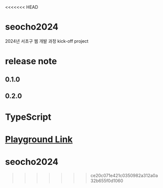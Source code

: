 <<<<<<< HEAD
# seocho2024
2024년 서초구 웹 개발 과정
kick-off project

# release note
## 0.1.0
## 0.2.0


# TypeScript
[Playground Link](https://www.typescriptlang.org/play/?#code/MYewdgzgLgBBBccoCcCWYDmMC8MDkAhgEbB4DcAUBAHQA2ApplABaUUOwCeiYArgLZF6ySpxwwAjACYAzJVCQQDOiAwAKCABoYnAJRkgA)
=======
# seocho2024
>>>>>>> ce20c071e421c0350982a312a0a32b655f0d1060
